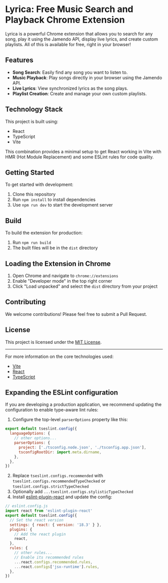 # Lyrica: Free Music Search and Playback Chrome Extension

Lyrica is a powerful Chrome extension that allows you to search for any song, play it using the Jamendo API, display live lyrics, and create custom playlists. All of this is available for free, right in your browser!

## Features

- **Song Search**: Easily find any song you want to listen to.
- **Music Playback**: Play songs directly in your browser using the Jamendo API.
- **Live Lyrics**: View synchronized lyrics as the song plays.
- **Playlist Creation**: Create and manage your own custom playlists.

## Technology Stack

This project is built using:

- React
- TypeScript
- Vite

This combination provides a minimal setup to get React working in Vite with HMR (Hot Module Replacement) and some ESLint rules for code quality.

## Getting Started

To get started with development:

1. Clone this repository
2. Run `npm install` to install dependencies
3. Use `npm run dev` to start the development server

## Build

To build the extension for production:

1. Run `npm run build`
2. The built files will be in the `dist` directory

## Loading the Extension in Chrome

1. Open Chrome and navigate to `chrome://extensions`
2. Enable "Developer mode" in the top right corner
3. Click "Load unpacked" and select the `dist` directory from your project

## Contributing

We welcome contributions! Please feel free to submit a Pull Request.

## License

This project is licensed under the [MIT License](LICENSE).

---

For more information on the core technologies used:

- [Vite](https://vitejs.dev/)
- [React](https://reactjs.org/)
- [TypeScript](https://www.typescriptlang.org/)

## Expanding the ESLint configuration

If you are developing a production application, we recommend updating the configuration to enable type-aware lint rules:

1. Configure the top-level `parserOptions` property like this:

```js
export default tseslint.config({
  languageOptions: {
    // other options...
    parserOptions: {
      project: ['./tsconfig.node.json', './tsconfig.app.json'],
      tsconfigRootDir: import.meta.dirname,
    },
  },
})
```

2. Replace `tseslint.configs.recommended` with `tseslint.configs.recommendedTypeChecked` or `tseslint.configs.strictTypeChecked`
3. Optionally add `...tseslint.configs.stylisticTypeChecked`
4. Install [eslint-plugin-react](https://github.com/jsx-eslint/eslint-plugin-react) and update the config:

```js
// eslint.config.js
import react from 'eslint-plugin-react'
export default tseslint.config({
  // Set the react version
  settings: { react: { version: '18.3' } },
  plugins: {
    // Add the react plugin
    react,
  },
  rules: {
    // other rules...
    // Enable its recommended rules
    ...react.configs.recommended.rules,
    ...react.configs['jsx-runtime'].rules,
  },
})
```